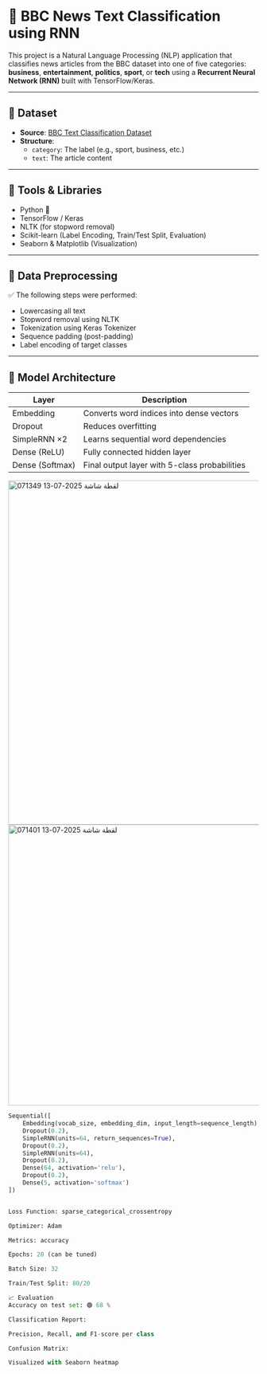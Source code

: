 # 🧠 BBC News Text Classification using RNN

This project is a Natural Language Processing (NLP) application that classifies news articles from the BBC dataset into one of five categories: **business**, **entertainment**, **politics**, **sport**, or **tech** using a **Recurrent Neural Network (RNN)** built with TensorFlow/Keras.

---

## 📂 Dataset

- **Source**: [BBC Text Classification Dataset](https://www.kaggle.com/datasets/cpmarket/bbc-news)
- **Structure**:
  - `category`: The label (e.g., sport, business, etc.)
  - `text`: The article content

---

## 🧰 Tools & Libraries

- Python 🐍
- TensorFlow / Keras
- NLTK (for stopword removal)
- Scikit-learn (Label Encoding, Train/Test Split, Evaluation)
- Seaborn & Matplotlib (Visualization)

---

## 🧼 Data Preprocessing

✅ The following steps were performed:
- Lowercasing all text
- Stopword removal using NLTK
- Tokenization using Keras Tokenizer
- Sequence padding (post-padding)
- Label encoding of target classes

---

## 🧠 Model Architecture

| Layer         | Description                                      |
|---------------|--------------------------------------------------|
| Embedding     | Converts word indices into dense vectors         |
| Dropout       | Reduces overfitting                              |
| SimpleRNN ×2  | Learns sequential word dependencies              |
| Dense (ReLU)  | Fully connected hidden layer                     |
| Dense (Softmax)| Final output layer with 5-class probabilities   |


<img width="652" height="691" alt="لقطة شاشة 2025-07-13 071349" src="https://github.com/user-attachments/assets/4607f0be-2956-430b-9b01-57726656de90" />



<img width="681" height="564" alt="لقطة شاشة 2025-07-13 071401" src="https://github.com/user-attachments/assets/5e7a8584-5c04-43fa-b6f2-32c17450fe3b" />

```python
Sequential([
    Embedding(vocab_size, embedding_dim, input_length=sequence_length),
    Dropout(0.2),
    SimpleRNN(units=64, return_sequences=True),
    Dropout(0.2),
    SimpleRNN(units=64),
    Dropout(0.2),
    Dense(64, activation='relu'),
    Dropout(0.2),
    Dense(5, activation='softmax')
])


Loss Function: sparse_categorical_crossentropy

Optimizer: Adam

Metrics: accuracy

Epochs: 20 (can be tuned)

Batch Size: 32

Train/Test Split: 80/20

📈 Evaluation
Accuracy on test set: 🟢 68 %

Classification Report:

Precision, Recall, and F1-score per class

Confusion Matrix:

Visualized with Seaborn heatmap


